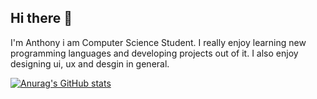 ## Hi there 👋

I'm Anthony i am Computer Science Student. I really enjoy learning new programming languages and developing projects out of it. I also enjoy designing ui, ux and desgin in general.

[![Anurag's GitHub stats](https://github-readme-stats.vercel.app/api?username=AnthonyResuello)](https://github.com/anuraghazra/github-readme-stats)
